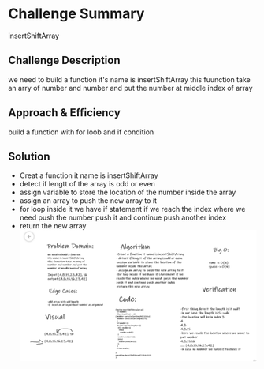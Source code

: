 # Challenge Summary
insertShiftArray

## Challenge Description
we need to build a function
it's name is insertShiftArray
this fuunction take an arry of number and number and put the number at middle index of array

## Approach & Efficiency
build a function with for loob and if condition
## Solution
- Creat a function it name is insertShiftArray
- detect if lengtt of the array is odd or even
- assign variable to store the location of the number inside the array
- assign an array to push the new array to it
- for loop inside it we have if statement if we reach the index where we need  push the number push it and continue push another index
- return the new array
![WhiteBord](../assets/cc2.PNG)